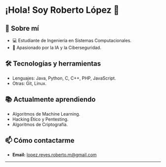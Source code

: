 # ¡Hola! Soy Roberto López 🤕

## 🚀 Sobre mí
- 💻 Estudiante de Ingeniería en Sistemas Computacionales.
- 🔐 Apasionado por la IA y la Ciberseguridad.

## 🛠️ Tecnologías y herramientas
- Lenguajes: Java, Python, C, C++, PHP, JavaScript.
- Otras: Git, Linux.

## 📚 Actualmente aprendiendo
- Algoritmos de Machine Learning.
- Hacking Ético y Pentesting.
- Algoritmos de Criptografía.

## 📫 Cómo contactarme
- **Email:** lopez.reyes.roberto.m@gmail.com

---
